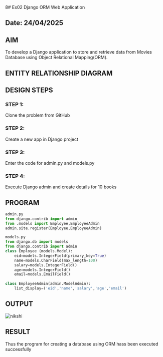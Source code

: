 8# Ex02 Django ORM Web Application
## Date: 24/04/2025

## AIM
To develop a Django application to store and retrieve data from Movies Database using Object Relational Mapping(ORM).

## ENTITY RELATIONSHIP DIAGRAM


## DESIGN STEPS

### STEP 1:
Clone the problem from GitHub

### STEP 2:
Create a new app in Django project

### STEP 3:
Enter the code for admin.py and models.py

### STEP 4:
Execute Django admin and create details for 10 books

## PROGRAM
```python
admin.py
from django.contrib import admin
from .models import Employee,EmployeeAdmin
admin.site.register(Employee,EmployeeAdmin)

models.py
from django.db import models
from django.contrib import admin
class Employee (models.Model):
    eid=models.IntegerField(primary_key=True)
    name=models.CharField(max_length=100)
    salary=models.IntegerField()
    age=models.IntegerField()
    email=models.EmailField()
 
class EmployeeAdmin(admin.ModelAdmin):
    list_display=('eid','name','salary','age','email')
```




## OUTPUT
![nikshi](https://github.com/user-attachments/assets/f55e0304-bd90-4a39-8b50-77b3e8380fba)




## RESULT
Thus the program for creating a database using ORM hass been executed successfully
